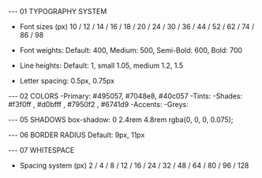 --- 01 TYPOGRAPHY SYSTEM

- Font sizes (px)
  10 / 12 / 14 / 16 / 18 / 20 / 24 / 30 / 36 / 44 / 52 / 62 / 74 / 86 / 98

- Font weights: Default: 400, Medium: 500, Semi-Bold: 600, Bold: 700

- Line heights: Default: 1, small 1.05, medium 1.2, 1.5

- Letter spacing: 0.5px, 0.75px

--- 02 COLORS
-Primary: #495057, #7048e8, #40c057
-Tints:
-Shades: #f3f0ff , #d0bfff , #7950f2 , #6741d9
-Accents:
-Greys:

--- 05 SHADOWS
box-shadow: 0 2.4rem 4.8rem rgba(0, 0, 0, 0.075);

--- 06 BORDER RADIUS
Default: 9px, 11px

--- 07 WHITESPACE

- Spacing system (px)
  2 / 4 / 8 / 12 / 16 / 24 / 32 / 48 / 64 / 80 / 96 / 128
